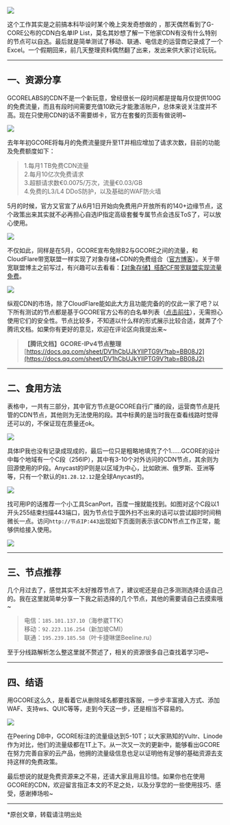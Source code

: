 ![](https://cdn.luotianyi.vc/wp-content/uploads/2022-09-15_12-20-47.jpg)

这个工作其实是之前搞本科毕设时某个晚上突发奇想做的 ，那天偶然看到了G-CORE公布的CDN白名单IP List，莫名其妙想了解一下他家CDN有没有什么特别的节点可以自选。最后就是简单测试了移动、联通、电信走的运营商记录成了一个Excel。一个假期回来，前几天整理资料偶然翻了出来，发出来供大家讨论玩玩。

___

## 一、资源分享

GCORELABS的CDN不是一个新玩意，曾经很长一段时间都是提每月仅提供100G的免费流量，而且有段时间需要充值10欧元才能激活账户，总体来说关注度并不高。现在只使用CDN的话不需要绑卡，官方在套餐的页面有做说明~

![](https://cdn.luotianyi.vc/wp-content/uploads/2022-09-15_12-08-21.jpg)

去年年初GCORE将每月的免费流量提升至1T并相应增加了请求次数，目前的功能及免费额度如下：

> 1.每月1 TB免费CDN流量  
> 2.每月10亿次免费请求  
> 3.超额请求数€0.0075/万次，流量€0.03/GB  
> 4.免费的L3/L4 DDoS防护，以及基础的WAF防火墙

5月的时候，官方又官宣了从6月1日开始向免费用户开放所有的140+边缘节点，这个政策出来其实就不必再担心自选IP指定高级套餐专属节点会违反ToS了，可以放心使用。

![](https://cdn.luotianyi.vc/wp-content/uploads/2022-09-22_06-39-26.jpg)

不仅如此，同样是在5月，GCORE宣布免除B2与GCORE之间的流量，和CloudFlare带宽联盟一样实现了对象存储+CDN的免费组合（[官方博客](https://gcore.com/blog/free-egress-traffic-from-storage-to-cdn/)）。关于带宽联盟博主之前写过，有兴趣可以去看看：[【对象存储】搭配CF带宽联盟实现流量免费](https://luotianyi.vc/6044.html)。

![](https://cdn.luotianyi.vc/wp-content/uploads/2022-09-22_06-50-03.jpg)

纵观CDN的市场，除了CloudFlare能如此大方且功能完备的的仅此一家了吧？以下所有测试的节点都是基于GCORE官方公布的白名单列表（[点击前往](https://gcorelabs.com/support/articles/360000208709/)），无需担心使用它们的安全性。节点比较多，不知道以什么样的形式展示比较合适，就弄了个腾讯文档。如果你有更好的意见，欢迎在评论区向我提出来~

> **【腾讯文档】GCORE-IPv4节点整理**  
> [https://docs.qq.com/sheet/DV1hCbUJkYllPTG9V?tab=BB08J2](https://docs.qq.com/sheet/DV1hCbUJkYllPTG9V?tab=BB08J2)

___

## 二、食用方法

表格中，一共有三部分，其中官方节点是GCORE自行广播的段，运营商节点是托管的CDN节点，其他则为无法使用的段。其中标黄的是当时我在查看线路时觉得还可以的，不保证现在质量还ok。

![](https://cdn.luotianyi.vc/wp-content/uploads/2022-09-22_06-56-25.jpg)

具体IP我也没有记录成现成的，最后一位只是粗略地填充了个1……GCORE的设计中每个地域有一个C段（256IP），其中有3-10个对外访问的CDN节点，其余则为回源使用的IP段。Anycast的IP则是以区域为中心，比如欧洲、俄罗斯、亚洲等等，只有一个默认的`81.28.12.12`是全球Anycast的。

![](https://cdn.luotianyi.vc/wp-content/uploads/2022-09-22_07-13-07.jpg)

找可用IP的话推荐一个小工具ScanPort，百度一搜就能找到。如图对这个C段以1开头255结束扫描443端口，因为节点位于国外扫不出来的话可以尝试超时时间稍微长一点。访问`http://节点IP:443`出现如下页面则表示该CDN节点工作正常，能够供给接入使用。

![](https://cdn.luotianyi.vc/wp-content/uploads/2022-09-22_07-14-50.jpg)

___

## 三、节点推荐

几个月过去了，感觉其实不太好推荐节点了，建议呢还是自己多测测选择合适自己的。我在这里就简单分享一下我之前选择的几个节点，其他的需要请自己去摸索哦~

> 电信：`185.101.137.10`（海参崴TTK）  
> 移动：`92.223.116.254`（新加坡CMI）  
> 联通：`195.239.185.58`（叶卡捷琳堡Beeline.ru）

至于分线路解析怎么整这里就不赘述了，相关的资源很多自己查找着学习吧~

___

## 四、结语

用GCORE这么久，是看着它从删除域名都要找客服，一步步丰富接入方式、添加WAF、支持ws、QUIC等等，走到今天这一步，还是相当不容易的。

![](https://cdn.luotianyi.vc/wp-content/uploads/2022-09-22_07-19-17.jpg)

在Peering DB中，GCORE标注的流量级达到5-10T；以大家熟知的Vultr、Linode作为对比，他们的流量级都在1T上下。从一次又一次的更新中，能够看出GCORE在努力完善自家的云产品，他拥的流量级信息也足以证明他有足够的基础资源去支持这样的免费政策。

最后想说的就是免费资源来之不易，还请大家且用且珍惜。如果你也在使用GCORE的CDN，欢迎留言指正本文的不足之处，以及分享您的一些使用技巧、感受，感谢捧场啦~

___

\*原创文章，转载请注明出处